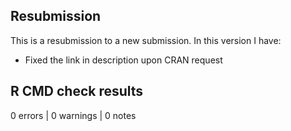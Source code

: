 ## Resubmission
This is a resubmission to a new submission. In this version I have:

* Fixed the link in description upon CRAN request

## R CMD check results

0 errors | 0 warnings | 0 notes
